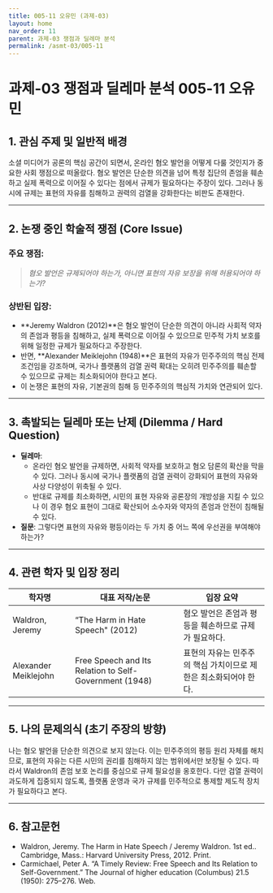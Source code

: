 ```yaml
---
title: 005-11 오유민 (과제-03)
layout: home
nav_order: 11
parent: 과제-03 쟁점과 딜레마 분석
permalink: /asmt-03/005-11
---
```


# 과제-03 쟁점과 딜레마 분석 005-11 오유민 

## 1. 관심 주제 및 일반적 배경

소셜 미디어가 공론의 핵심 공간이 되면서, 온라인 혐오 발언을 어떻게 다룰 것인지가 중요한 사회 쟁점으로 떠올랐다. 혐오 발언은 단순한 의견을 넘어 특정 집단의 존엄을 훼손하고 실제 폭력으로 이어질 수 있다는 점에서 규제가 필요하다는 주장이 있다. 그러나 동시에 규제는 표현의 자유를 침해하고 권력의 검열을 강화한다는 비판도 존재한다.

---

## 2. 논쟁 중인 학술적 쟁점 (Core Issue)

### 주요 쟁점:  

> *혐오 발언은 규제되어야 하는가, 아니면 표현의 자유 보장을 위해 허용되어야 하는가?*

### 상반된 입장:
- **Jeremy Waldron (2012)**은 혐오 발언이 단순한 의견이 아니라 사회적 약자의 존엄과 평등을 침해하고, 실제 폭력으로 이어질 수 있으므로 민주적 가치 보호를 위해 일정한 규제가 필요하다고 주장한다.
- 반면, **Alexander Meiklejohn (1948)**은 표현의 자유가 민주주의의 핵심 전제 조건임을 강조하며, 국가나 플랫폼의 검열 권력 확대는 오히려 민주주의를 훼손할 수 있으므로 규제는 최소화되어야 한다고 본다.
- 이 논쟁은 표현의 자유, 기본권의 침해 등 민주주의의 핵심적 가치와 연관되어 있다.
---

## 3. 촉발되는 딜레마 또는 난제 (Dilemma / Hard Question)

- **딜레마**: 
  - 온라인 혐오 발언을 규제하면, 사회적 약자를 보호하고 혐오 담론의 확산을 막을 수 있다. 그러나 동시에 국가나 플랫폼의 검열 권력이 강화되어 표현의 자유와 사상 다양성이 위축될 수 있다.
  - 반대로 규제를 최소화하면, 시민의 표현 자유와 공론장의 개방성을 지킬 수 있으나 이 경우 혐오 표현이 그대로 확산되어 소수자와 약자의 존엄과 안전이 침해될 수 있다.
- **질문**: 그렇다면 표현의 자유와 평등이라는 두 가치 중 어느 쪽에 우선권을 부여해야 하는가?

---

## 4. 관련 학자 및 입장 정리

| 학자명             | 대표 저작/논문                                   | 입장 요약 |
|--------------------|---------------------------------------------------|-----------|
| Waldron, Jeremy   | “The Harm in Hate Speech" (2012)                    | 혐오 발언은 존엄과 평등을 훼손하므로 규제가 필요하다. |
| Alexander Meiklejohn  | Free Speech and Its Relation to Self-Government (1948)       | 표현의 자유는 민주주의 핵심 가치이므로 제한은 최소화되어야 한다. |
---

## 5. 나의 문제의식 (초기 주장의 방향)

나는 혐오 발언을 단순한 의견으로 보지 않는다. 이는 민주주의의 평등 원리 자체를 해치므로, 표현의 자유는 다른 시민의 권리를 침해하지 않는 범위에서만 보장될 수 있다. 따라서 Waldron의 존엄 보호 논리를 중심으로 규제 필요성을 옹호한다. 다만 검열 권력이 과도하게 집중되지 않도록, 플랫폼 운영과 국가 규제를 민주적으로 통제할 제도적 장치가 필요하다고 본다.

---

## 6. 참고문헌

- Waldron, Jeremy. The Harm in Hate Speech / Jeremy Waldron. 1st ed.. Cambridge, Mass.: Harvard University Press, 2012. Print.
- Carmichael, Peter A. “A Timely Review: Free Speech and Its Relation to Self-Government.” The Journal of higher education (Columbus) 21.5 (1950): 275–276. Web.
